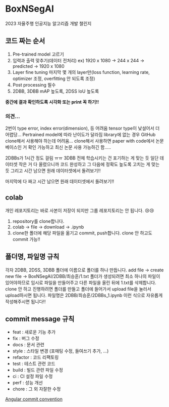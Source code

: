 # BoxNSegAI
2023 자율주행 인공지능 알고리즘 개발 챌린지
## 코드 짜는 순서
1. Pre-trained model 고르기
2. 입력과 출력 맞추기(데이터 전처리) ex) 1920 x 1080 -> 244 x 244 -> predicted -> 1920 x 1080
3. Layer fine tuning 마지막 몇 개의 layer만(loss function, learning rate, optimizer 조정, overfitting 안 되도록 조정)
4. Post processing 필수 
5. 2DBB, 3DBB mAP 높도록, 2DSS IoU 높도록

**중간에 결과 확인하도록 시각화 또는 print 꼭 하기!!**
### 의견...
2번이 type error, index error(dimension), 등 어려움 tensor type이 낯설어서 더 어렵당…
Pertrained model에 따라 난이도가 달라짐
library에 없는 경우 GitHub clone해서 사용해야 하는데 어려움…
clone해서 사용하면 paper with code에서 논문 베이스인 거 확인 가능하고 최신 논문 사용 가능하긴 함…..

2DBBs가 1시간 정도 걸림 ㅠㅠ 3DBB 전체 학습시키는 건 포기하는 게 맞는 듯
일단 데이터셋 작은 거 다 올렸으니까 코드 완성하고 그 다음에 정확도 높도록 고치는 게 맞는 듯
그리고 시간 남으면 원래 데이터셋에서 돌려보기!!

마지막에 다 짜고 시간 남으면 원래 데이터셋에서 돌려보기!!

## colab 
개인 레포지토리는 바로 사본이 저장이 되지만 그룹 레포지토리는 안 됩니다. 😢😢
1. repository를 clone합니다.
1. colab -> file -> download -> .ipynb
1. clone한 폴더에 해당 파일을 옮기고 commit, push합니다. clone 안 하고도 commit 가능!!

## 폴더명, 파일명 규칙
각자 2DBB, 2DSS, 3DBB 폴더에 이름으로 폴더를 하나 만듭니다.
add file -> create new file -> BoxNSegAI/2DBB/최승훈/1.txt
폴더가 생성되려면 최소 하나의 파일이 있어야하므로 임시로 파일을 만들어주고 다른 파일을 올린 뒤에 1.txt를 삭제합니다.
clone 안 하고 진행하려면 폴더를 만들고 폴더에 들어가서 upload file을 눌러서 upload하시면 됩니다.
파일명은 2DBB/최승훈/2DBBs_1.ipynb 이런 식으로 자유롭게 작성해주시면 됩니다!!

## commit message 규칙
- feat : 새로운 기능 추가
- fix : 버그 수정
- docs : 문서 관련
- style : 스타일 변경 (포매팅 수정, 들여쓰기 추가, …)
- refactor : 코드 리팩토링
- test : 테스트 관련 코드
- build : 빌드 관련 파일 수정
- ci : CI 설정 파일 수정
- perf : 성능 개선
- chore : 그 외 자잘한 수정
  
[Angular commit convention](https://velog.io/@outstandingboy/Git-%EC%BB%A4%EB%B0%8B-%EB%A9%94%EC%8B%9C%EC%A7%80-%EA%B7%9C%EC%95%BD-%EC%A0%95%EB%A6%AC-the-AngularJS-commit-conventions)
